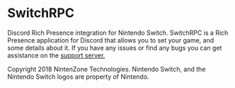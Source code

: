 # SwitchRPC
Discord Rich Presence integration for Nintendo Switch.
SwitchRPC is a Rich Presence application for Discord that allows you to set your game, and some details about it.
If you have any issues or find any bugs you can get assistance on the [support server.](https://discord.gg/NqG6pN9)

Copyright 2018 NintenZone Technologies. Nintendo Switch, and the Nintendo Switch logos are property of Nintendo.
